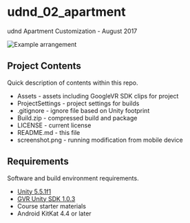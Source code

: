 # udnd_02_apartment
udnd Apartment Customization - August 2017


![Example arrangement](screenshot.png "Example arrangement of apartment")

## Project Contents
Quick description of contents within this repo.

* Assets - assets including GoogleVR SDK clips for project
* ProjectSettings - project settings for builds
* .gitignore - ignore file based on Unity footprint
* Build.zip - compressed build and package
* LICENSE - current license
* README.md - this file
* screenshot.png - running modification from mobile device

## Requirements
Software and build environment requirements.

* [Unity 5.5.1f1](https://unity3d.com/get-unity/download/archive)
* [GVR Unity SDK 1.0.3](https://github.com/googlevr/gvr-unity-sdk/releases/tag/v1.0.3)
* Course starter materials
* Android KitKat 4.4 or later


